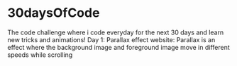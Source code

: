 # 30daysOfCode
The code challenge where i code everyday for the next 30 days and learn new tricks and animations!
Day 1:
Parallax effect website: Parallax is an effect where the background image and foreground image move in different speeds while scrolling

